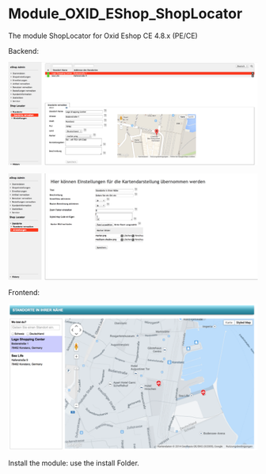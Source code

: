 Module_OXID_EShop_ShopLocator 
=============================


The module ShopLocator for Oxid Eshop CE 4.8.x (PE/CE)

Backend:

![ScreenShot](https://github.com/philhecht/Module_OXID_EShop_ShopLocator/blob/master/screenshots/backend1.png)

![ScreenShot](https://github.com/philhecht/Module_OXID_EShop_ShopLocator/blob/master/screenshots/backend2.png)

Frontend:

![ScreenShot](https://github.com/philhecht/Module_OXID_EShop_ShopLocator/blob/master/screenshots/frontend.png)

Install the module: use the install Folder.


